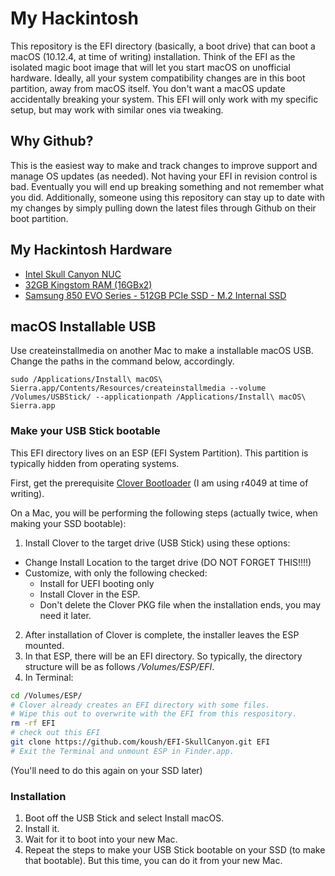 # My Hackintosh

This repository is the EFI directory (basically, a boot drive) that can boot a macOS (10.12.4, at time of writing) installation. Think of the EFI as the isolated magic boot image that will let you start macOS on unofficial hardware. Ideally, all your system compatibility changes are in this boot partition, away from macOS itself. You don't want a macOS update accidentally breaking your system.
This EFI will only work with my specific setup, but may work with similar ones via tweaking.

## Why Github?

This is the easiest way to make and track changes to improve support and manage OS updates (as needed). Not having your EFI in revision control is bad. Eventually you will end up breaking something and not remember what you did.
Additionally, someone using this repository can stay up to date with my changes by simply pulling down the latest files through Github on their boot partition.

## My Hackintosh Hardware

* [Intel Skull Canyon NUC](https://www.amazon.com/Intel-NUC-Kit-NUC6i7KYK-Mini/dp/B01DJ9XS52)
* [32GB Kingstom RAM (16GBx2)](https://www.amazon.com/gp/product/B01BNJL8I4/ref=oh_aui_detailpage_o00_s00?ie=UTF8&psc=1)
* [Samsung 850 EVO Series - 512GB PCIe SSD - M.2 Internal SSD](https://www.amazon.com/gp/product/B00TGIW1XG/ref=oh_aui_detailpage_o00_s00?ie=UTF8&psc=1)

## macOS Installable USB

Use createinstallmedia on another Mac to make a installable macOS USB. Change the paths in the command below, accordingly.

```
sudo /Applications/Install\ macOS\ Sierra.app/Contents/Resources/createinstallmedia --volume /Volumes/USBStick/ --applicationpath /Applications/Install\ macOS\ Sierra.app
```

### Make your USB Stick bootable

This EFI directory lives on an ESP (EFI System Partition). This partition is typically hidden from operating systems.

First, get the prerequisite [Clover Bootloader](https://sourceforge.net/projects/cloverefiboot/files/Installer/) (I am using r4049 at time of writing).

On a Mac, you will be performing the following steps (actually twice, when making your SSD bootable):

1. Install Clover to the target drive (USB Stick) using these options:
  * Change Install Location to the target drive (DO NOT FORGET THIS!!!!)
  * Customize, with only the following checked:
    * Install for UEFI booting only
    * Install Clover in the ESP.
    * Don't delete the Clover PKG file when the installation ends, you may need it later.
2. After installation of Clover is complete, the installer leaves the ESP mounted.
3. In that ESP, there will be an EFI directory. So typically, the directory structure will be as follows _/Volumes/ESP/EFI_.
4. In Terminal:
```sh
cd /Volumes/ESP/
# Clover already creates an EFI directory with some files.
# Wipe this out to overwrite with the EFI from this respository.
rm -rf EFI
# check out this EFI
git clone https://github.com/koush/EFI-SkullCanyon.git EFI
# Exit the Terminal and unmount ESP in Finder.app. 
```
(You'll need to do this again on your SSD later)

### Installation

1. Boot off the USB Stick and select Install macOS.
2. Install it.
3. Wait for it to boot into your new Mac.
4. Repeat the steps to make your USB Stick bootable on your SSD (to make that bootable). But this time, you can do it from your new Mac.

